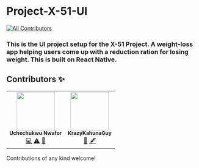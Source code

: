 # Project-X-51-UI
<!-- ALL-CONTRIBUTORS-BADGE:START - Do not remove or modify this section -->
[![All Contributors](https://img.shields.io/badge/all_contributors-2-orange.svg?style=flat-square)](#contributors-)
<!-- ALL-CONTRIBUTORS-BADGE:END -->

### This is the UI project setup for the X-51 Project. A weight-loss app helping users come up with a reduction ration for losing weight. This is built on React Native.

## Contributors ✨

<!-- ALL-CONTRIBUTORS-LIST:START - Do not remove or modify this section -->
<!-- prettier-ignore-start -->
<!-- markdownlint-disable -->
<table>
  <tr>
    <td align="center"><a href="https://blog.uchechukwunwafor.codes"><img src="https://avatars.githubusercontent.com/u/52088600?v=4?s=100" width="100px;" alt=""/><br /><sub><b>Uchechukwu Nwafor</b></sub></a><br /><a href="https://github.com/pmcrg-oau/Project-X-51-UI/commits?author=caspero-62" title="Code">💻</a> <a href="https://github.com/pmcrg-oau/Project-X-51-UI/commits?author=caspero-62" title="Tests">⚠️</a> <a href="#maintenance-caspero-62" title="Maintenance">🚧</a></td>
    <td align="center"><a href="https://github.com/KrazyKahunaGuy"><img src="https://avatars.githubusercontent.com/u/54121054?v=4?s=100" width="100px;" alt=""/><br /><sub><b>KrazyKahunaGuy</b></sub></a><br /><a href="#ideas-KrazyKahunaGuy" title="Ideas, Planning, & Feedback">🤔</a> <a href="#content-KrazyKahunaGuy" title="Content">🖋</a></td>
  </tr>
</table>

<!-- markdownlint-restore -->
<!-- prettier-ignore-end -->

<!-- ALL-CONTRIBUTORS-LIST:END -->

Contributions of any kind welcome!

